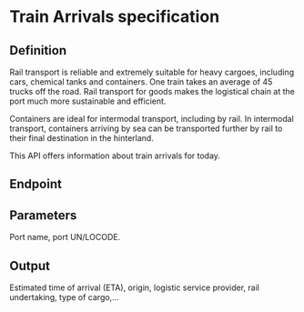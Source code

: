 # Train Arrivals specification

## Definition
Rail transport is reliable and extremely suitable for heavy cargoes, including cars, chemical tanks and containers. One train takes an average of 45 trucks off the road. Rail transport for goods makes the logistical chain at the port much more sustainable and efficient. 

Containers are ideal for intermodal transport, including by rail. In intermodal transport, containers arriving by sea can be transported further by rail to their final destination in the hinterland.

This API offers information about train arrivals for today.

## Endpoint
## Parameters
Port name, port UN/LOCODE.

## Output 
Estimated time of arrival (ETA), origin, logistic service provider, rail undertaking, type of cargo,...
